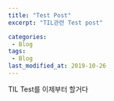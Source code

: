 ```yaml
---
title: "Test Post"
excerpt: "TIL관련 Test post"

categories:
 - Blog
tags:
 - Blog
last_modified_at: 2019-10-26
---
```


TIL Test를 이제부터 할거다 
